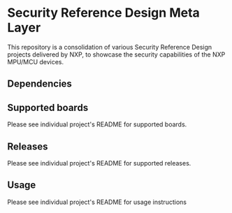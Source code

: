 Security Reference Design Meta Layer
======================

This repository is a consolidation of various Security Reference Design projects delivered by NXP, to showcase the security capabilities of the NXP MPU/MCU devices.

Dependencies
------------


Supported boards
----------------

Please see individual project's README for supported boards.
  
Releases
--------

Please see individual project's README for supported releases.

Usage
-------

Please see individual project's README for usage instructions
